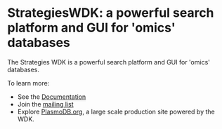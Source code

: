 StrategiesWDK: a powerful search platform and GUI for 'omics' databases
=======================================================================

The Strategies WDK is a powerful search platform and GUI for 'omics' databases.

To learn more:
- See the [Documentation](https://docs.google.com/document/d/1kmNWkkcInKoxxiuUJqbc4QPWuySQud0OuECJ2TmEMTo/pub)
- Join the [mailing list](http://groups.google.com/group/strategies-wdk-users)
- Explore [PlasmoDB.org](https://plasmodb.org), a large scale production site powered by the WDK.



